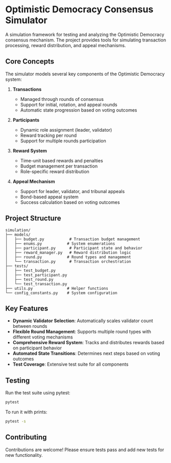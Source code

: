 # Optimistic Democracy Consensus Simulator

A simulation framework for testing and analyzing the Optimistic Democracy consensus mechanism. The project provides tools for simulating transaction processing, reward distribution, and appeal mechanisms.

## Core Concepts

The simulator models several key components of the Optimistic Democracy system:

1. **Transactions**
   - Managed through rounds of consensus
   - Support for initial, rotation, and appeal rounds
   - Automatic state progression based on voting outcomes

2. **Participants**
   - Dynamic role assignment (leader, validator)
   - Reward tracking per round
   - Support for multiple rounds participation

3. **Reward System**
   - Time-unit based rewards and penalties
   - Budget management per transaction
   - Role-specific reward distribution

4. **Appeal Mechanism**
   - Support for leader, validator, and tribunal appeals
   - Bond-based appeal system
   - Success calculation based on voting outcomes

## Project Structure

```
simulation/
├── models/
│   ├── budget.py           # Transaction budget management
│   ├── enums.py           # System enumerations
│   ├── participant.py      # Participant state and behavior
│   ├── reward_manager.py   # Reward distribution logic
│   ├── round.py           # Round types and management
│   └── transaction.py      # Transaction orchestration
├── tests/
│   ├── test_budget.py
│   ├── test_participant.py
│   ├── test_round.py
│   └── test_transaction.py
├── utils.py               # Helper functions
└── config_constants.py    # System configuration
```

## Key Features

- **Dynamic Validator Selection**: Automatically scales validator count between rounds
- **Flexible Round Management**: Supports multiple round types with different voting mechanisms
- **Comprehensive Reward System**: Tracks and distributes rewards based on participant behavior
- **Automated State Transitions**: Determines next steps based on voting outcomes
- **Test Coverage**: Extensive test suite for all components

## Testing

Run the test suite using pytest:

```bash
pytest
```

To run it with prints:

```bash
pytest -s
```

## Contributing

Contributions are welcome! Please ensure tests pass and add new tests for new functionality.